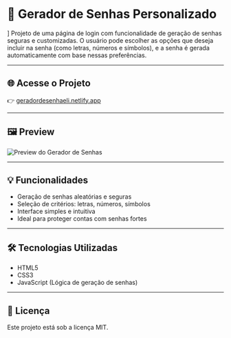 # 🔐 Gerador de Senhas Personalizado
]
Projeto de uma página de login com funcionalidade de geração de senhas seguras e customizadas. O usuário pode escolher as opções que deseja incluir na senha (como letras, números e símbolos), e a senha é gerada automaticamente com base nessas preferências.

---

## 🌐 Acesse o Projeto

👉 [geradordesenhaeli.netlify.app](https://geradordesenhaeli.netlify.app)

---

## 🖼️ Preview

![Preview do Gerador de Senhas](https://drive.google.com/uc?export=view&id=1n6B7YTY8s-t7WgorOdE3kISMmWpMNaT-)

---

## 💡 Funcionalidades

- Geração de senhas aleatórias e seguras  
- Seleção de critérios: letras, números, símbolos  
- Interface simples e intuitiva  
- Ideal para proteger contas com senhas fortes  

---

## 🛠️ Tecnologias Utilizadas

- HTML5  
- CSS3  
- JavaScript (Lógica de geração de senhas)

---

## 📄 Licença

Este projeto está sob a licença MIT.
